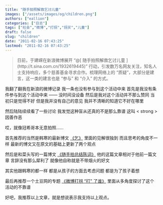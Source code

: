```yaml
---
title: "随手拍照解救乞讨儿童"
images: ["/assets/images/og/children.png"]
authors: ["eallion"]
categories: ["日志"]
tags: ["社会","微博","打拐","拐买","儿童"]
draft: false
slug: "children"
date: "2011-02-16 07:43:25"
lastmod: "2011-02-16 07:43:25"
---
```


<blockquote > 日前，于建嵘在新浪微博展开 “@[ 随手拍照解救乞讨儿童 ](http://t.sina.com.cn/1932619445)” 行动，引发数万名网友关注，知名人士支持响应，多个慈善基金寻求合作。梳理网络上的 “质疑”，大部分是建言，这一类的建言也是 “参与” 和 “介入” 的方式。</blockquote > 我翻了翻我在新浪的微博记录
我一条也没有参与到这个活动中来
首先是我没有条件参与到这个活动中来 —— 没时间没设备
然后是我对这个活动并不那么赞同
当初只是觉得不好
但是我并没有自己的意见
我并不清晰的知道它不好在哪里

然后陆陆续续看了一些讨论
我发觉这种盲从还真的不是那么靠谱
这叫 < strong > 因善作恶 </strong>

哎，就像冠希哥本无意拍照……

首先推荐的当然是韩寒的最新博文 [《乞》](http://blog.sina.com.cn/s/blog_4701280b01017hzx.html)
里面的见解很独到
而且思考的角度不一样
最新的博文又在原文的基础上更新了两个观点

然后是和菜头写的一篇博文 [《随手拍总结陈词》](http://www.hecaitou.com/blogs/hecaitou/archives/134520.aspx)
他的这篇文章相对于他前一篇文章
言辞没有那么犀利了
就像他自称就是不带烟火的好文

其实他跟韩寒的都一样
都是从孩子的方面去考虑问题
都是为了孩子着想

最后再推荐一个土豆网的专题 [《微博打拐 “打” 了谁》](http://zone.tudou.com/wbdg/)
里面从多角度探讨了这个活动的不靠谱

好吧，我推荐以上文章，就是想说表示我支持以上观点。
